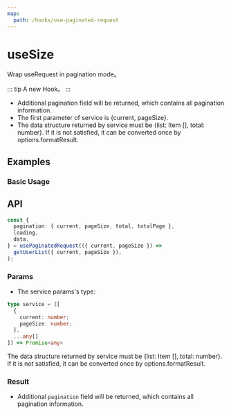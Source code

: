 ```yaml
---
map:
  path: /hooks/use-paginated-request
---
```


# useSize

Wrap useRequest in pagination mode。

::: tip
A new Hook。
:::

- Additional pagination field will be returned, which contains all pagination information.
- The first parameter of service is {current, pageSize}.
- The data structure returned by service must be {list: Item [], total: number}. If it is not satisfied, it can be converted once by options.formatResult.

## Examples

### Basic Usage

<demo src="./demo/demo.vue"
  title="Basic Usage"
  desc="Run useRequest in pagination mode.">
</demo>

## API

```ts
const {
  pagination: { current, pageSize, total, totalPage },
  loading,
  data,
} = usePaginatedRequest(({ current, pageSize }) =>
  getUserList({ current, pageSize }),
);
```

### Params

- The service params's type:

```ts
type service = ([
  {
    current: number;
    pageSize: number;
  },
  ...any[]
]) => Promise<any>
```

The data structure returned by service must be {list: Item [], total: number}. If it is not satisfied, it can be converted once by options.formatResult.

### Result

- Additional `pagination` field will be returned, which contains all pagination information.
